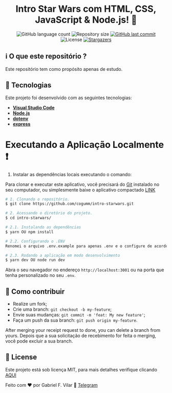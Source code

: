 <h1 align="center">
	Intro Star Wars com HTML, CSS, JavaScript & Node.js! 🚀
</h1>

<p align="center">
  <img alt="GitHub language count" src="https://img.shields.io/github/languages/count/cogumm/intro-starwars?color=%2304D361">

  <img alt="Repository size" src="https://img.shields.io/github/repo-size/cogumm/intro-starwars">

  <a href="https://github.com/cogumm/intro-starwars/commits/master">
    <img alt="GitHub last commit" src="https://img.shields.io/github/last-commit/cogumm/intro-starwars">
  </a>

  <img alt="License" src="https://img.shields.io/badge/license-MIT-brightgreen">
   <a href="https://github.com/cogumm/intro-starwars/stargazers">
    <img alt="Stargazers" src="https://img.shields.io/github/stars/cogumm/intro-starwars?style=social">
  </a>
</p>

## :information_source: O que este repositório ?

Este repositório tem como propósito apenas de estudo.


## 🚀 Tecnologias

Este projeto foi desenvolvido com as seguintes tecnologias:
* **[Visual Studio Code](https://code.visualstudio.com/?WT.mc_id=faceapinodejs-github-cogumm)**
* **[Node.js][node]**
* **[dotenv][dotenv]**
* **[express][express]**

# Executando a Aplicação Localmente ❗️

1. Instalar as dependências locais executando o comando:

Para clonar e executar este aplicativo, você precisará do [Git](https://git-scm.com) instalado no seu computador, ou simplesmente baixe o aplicativo compactado [LINK](https://github.com/cogumm/intro-starwars/archive/master.zip)

```bash
# 1. Clonando o repositório.
$ git clone https://github.com/cogumm/intro-starwars.git

# 2. Acessando o diretório do projeto.
$ cd intro-starwars/

# 2.1. Instalando as dependências
$ yarn OU npm install

# 2.2. Configurando o .ENV
Renomei o arquivo .env.example para apenas .env e o configure de acordo com as suas escolhas.

# 2.3. Rodando a aplicação em modo desenvolvimento
$ yarn dev OU node run dev
```

Abra o seu navegador no endereço `http://localhost:3001` ou na porta que tenha personalizado no seu `.env`.

## 🤔 Como contribuir

-   Realize um fork;
-   Crie uma branch: `git checkout -b my-feature`;
-   Envie suas mudanças: `git commit -m 'feat: My new feature'`;
-   Faça um push da sua branch: `git push origin my-feature`.

After merging your receipt request to done, you can delete a branch from yours.
Depois que a sua solicitação de recebimento for feita o merging, você pode excluir a sua branch.

## :memo: License

Este projeto está sob licença MIT, para mais detalhes verifique clicando [AQUI][mit]

Feito com ♥ por Gabriel F. Vilar :wave: [Telegram][telegram]

[node]: https://nodejs.org/en/
[dotenv]: https://www.npmjs.com/package/dotenv
[express]: https://www.npmjs.com/package/express
[mit]: http://cogumm.mit-license.org/
[telegram]: https://t.me/CoGUMm
